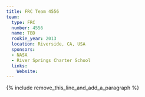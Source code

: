 ```yaml
---
title: FRC Team 4556
team:
  type: FRC
  number: 4556
  name: TBD
  rookie_year: 2013
  location: Riverside, CA, USA
  sponsors:
  - NASA
  - River Springs Charter School
  links:
    Website:
---
```


{% include remove_this_line_and_add_a_paragraph %}